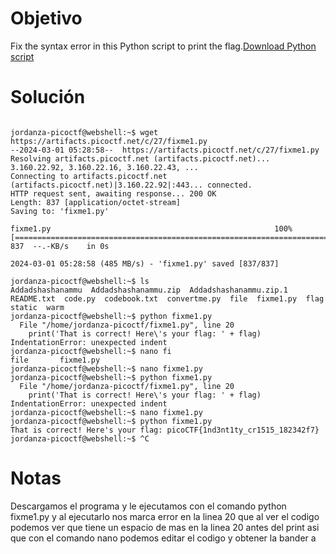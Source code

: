 
# Objetivo 
Fix the syntax error in this Python script to print the flag.[Download Python script](https://artifacts.picoctf.net/c/27/fixme1.py)
# Solución 
```

jordanza-picoctf@webshell:~$ wget https://artifacts.picoctf.net/c/27/fixme1.py                                       
--2024-03-01 05:28:58--  https://artifacts.picoctf.net/c/27/fixme1.py
Resolving artifacts.picoctf.net (artifacts.picoctf.net)... 3.160.22.92, 3.160.22.16, 3.160.22.43, ...
Connecting to artifacts.picoctf.net (artifacts.picoctf.net)|3.160.22.92|:443... connected.
HTTP request sent, awaiting response... 200 OK
Length: 837 [application/octet-stream]
Saving to: 'fixme1.py'

fixme1.py                                                  100%[======================================================================================================================================>]     837  --.-KB/s    in 0s      

2024-03-01 05:28:58 (485 MB/s) - 'fixme1.py' saved [837/837]

jordanza-picoctf@webshell:~$ ls
Addadshashanammu  Addadshashanammu.zip  Addadshashanammu.zip.1  README.txt  code.py  codebook.txt  convertme.py  file  fixme1.py  flag  static  warm
jordanza-picoctf@webshell:~$ python fixme1.py
  File "/home/jordanza-picoctf/fixme1.py", line 20
    print('That is correct! Here\'s your flag: ' + flag)
IndentationError: unexpected indent
jordanza-picoctf@webshell:~$ nano fi
file       fixme1.py  
jordanza-picoctf@webshell:~$ nano fixme1.py 
jordanza-picoctf@webshell:~$ python fixme1.py
  File "/home/jordanza-picoctf/fixme1.py", line 20
    print('That is correct! Here\'s your flag: ' + flag)
IndentationError: unexpected indent
jordanza-picoctf@webshell:~$ nano fixme1.py 
jordanza-picoctf@webshell:~$ python fixme1.py
That is correct! Here's your flag: picoCTF{1nd3nt1ty_cr1515_182342f7}
jordanza-picoctf@webshell:~$ ^C
```

# Notas 
Descargamos el programa y le ejecutamos con el comando python fixme1.py y al ejecutarlo nos marca error en la linea 20 que al ver el codigo podemos ver que tiene un espacio de mas en la linea 20 antes del print asi que con el comando nano podemos editar el codigo y obtener la bander a

